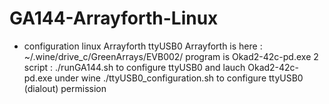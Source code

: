 # GA144-Arrayforth-Linux
- configuration linux Arrayforth ttyUSB0
Arrayforth is here  : ~/.wine/drive_c/GreenArrays/EVB002/
program is Okad2-42c-pd.exe
2 script :
./runGA144.sh  to configure ttyUSB0 and lauch Okad2-42c-pd.exe under wine
./ttyUSB0_configuration.sh  to configure ttyUSB0 (dialout) permission
